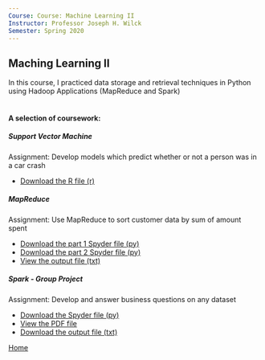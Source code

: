```yaml
---
Course: Course: Machine Learning II
Instructor: Professor Joseph H. Wilck
Semester: Spring 2020
---
```


## Maching Learning II
In this course, I practiced data storage and retrieval techniques in Python using Hadoop Applications (MapReduce and Spark)
<br />
<br />
#### A selection of coursework:
##### Support Vector Machine
Assignment: Develop models which predict whether or not a person was in a car crash
- [Download the R file (r)](M1DataAssignmentCherylNgo.R)

##### MapReduce
Assignment: Use MapReduce to sort customer data by sum of amount spent
- [Download the part 1 Spyder file (py)](Module3IndividualAssignmentP1.py)
- [Download the part 2 Spyder file (py)](Module3IndividualAssignmentP2.py)
- [View the output file (txt)](Module3IndividualAssignmentP2.txt)

##### Spark - Group Project
Assignment: Develop and answer business questions on any dataset
- [Download the Spyder file (py)](FinalGroup3DataAssignment.py)
- [View the PDF file](M6SparkAssignment.pdf)
- [Download the output file (txt)](Module6DataAssignmentAnswer.txt)

[Home](https://cherylngo.github.io/)
